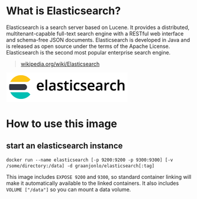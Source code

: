 # What is Elasticsearch?

Elasticsearch is a search server based on Lucene. It provides a distributed, multitenant-capable full-text search engine with a RESTful web interface and schema-free JSON documents. Elasticsearch is developed in Java and is released as open source under the terms of the Apache License. Elasticsearch is the second most popular enterprise search engine.

> [wikipedia.org/wiki/Elasticsearch](https://en.wikipedia.org/wiki/Elasticsearch)

![logo](https://raw.githubusercontent.com/docker-library/docs/master/elasticsearch/logo.png)

# How to use this image

## start an elasticsearch instance

    docker run --name elasticsearch [-p 9200:9200 -p 9300:9300] [-v /some/directory:/data] -d graanjonlo/elasticsearch[:tag]

This image includes `EXPOSE 9200` and `9300`, so standard container linking will make it automatically available to the linked containers. It also includes `VOLUME ["/data"]` so you can mount a data volume.

